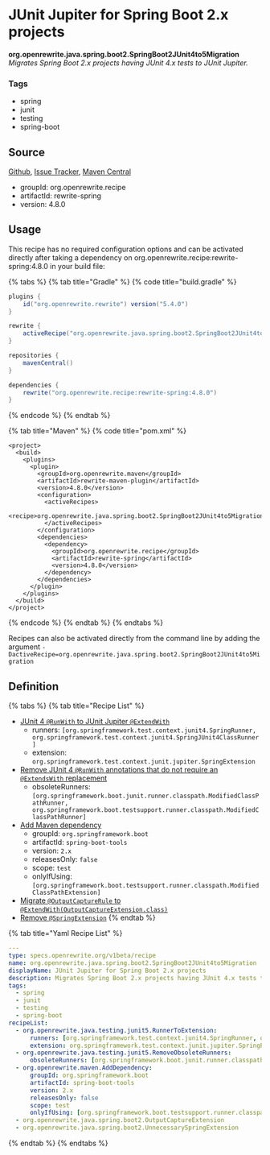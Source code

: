 # JUnit Jupiter for Spring Boot 2.x projects

 **org.openrewrite.java.spring.boot2.SpringBoot2JUnit4to5Migration** _Migrates Spring Boot 2.x projects having JUnit 4.x tests to JUnit Jupiter._

### Tags

* spring
* junit
* testing
* spring-boot

## Source

[Github](https://github.com/openrewrite/rewrite-spring), [Issue Tracker](https://github.com/openrewrite/rewrite-spring/issues), [Maven Central](https://search.maven.org/artifact/org.openrewrite.recipe/rewrite-spring/4.8.0/jar)

* groupId: org.openrewrite.recipe
* artifactId: rewrite-spring
* version: 4.8.0

## Usage

This recipe has no required configuration options and can be activated directly after taking a dependency on org.openrewrite.recipe:rewrite-spring:4.8.0 in your build file:

{% tabs %}
{% tab title="Gradle" %}
{% code title="build.gradle" %}
```groovy
plugins {
    id("org.openrewrite.rewrite") version("5.4.0")
}

rewrite {
    activeRecipe("org.openrewrite.java.spring.boot2.SpringBoot2JUnit4to5Migration")
}

repositories {
    mavenCentral()
}

dependencies {
    rewrite("org.openrewrite.recipe:rewrite-spring:4.8.0")
}
```
{% endcode %}
{% endtab %}

{% tab title="Maven" %}
{% code title="pom.xml" %}
```markup
<project>
  <build>
    <plugins>
      <plugin>
        <groupId>org.openrewrite.maven</groupId>
        <artifactId>rewrite-maven-plugin</artifactId>
        <version>4.8.0</version>
        <configuration>
          <activeRecipes>
            <recipe>org.openrewrite.java.spring.boot2.SpringBoot2JUnit4to5Migration</recipe>
          </activeRecipes>
        </configuration>
        <dependencies>
          <dependency>
            <groupId>org.openrewrite.recipe</groupId>
            <artifactId>rewrite-spring</artifactId>
            <version>4.8.0</version>
          </dependency>
        </dependencies>
      </plugin>
    </plugins>
  </build>
</project>
```
{% endcode %}
{% endtab %}
{% endtabs %}

Recipes can also be activated directly from the command line by adding the argument `-DactiveRecipe=org.openrewrite.java.spring.boot2.SpringBoot2JUnit4to5Migration`

## Definition

{% tabs %}
{% tab title="Recipe List" %}
* [JUnit 4 `@RunWith` to JUnit Jupiter `@ExtendWith`](../../testing/junit5/runnertoextension.md)
  * runners: `[org.springframework.test.context.junit4.SpringRunner, org.springframework.test.context.junit4.SpringJUnit4ClassRunner]`
  * extension: `org.springframework.test.context.junit.jupiter.SpringExtension`
* [Remove JUnit 4 `@RunWith` annotations that do not require an `@ExtendsWith` replacement](../../testing/junit5/removeobsoleterunners.md)
  * obsoleteRunners: `[org.springframework.boot.junit.runner.classpath.ModifiedClassPathRunner, org.springframework.boot.testsupport.runner.classpath.ModifiedClassPathRunner]`
* [Add Maven dependency](../../../maven/adddependency.md)
  * groupId: `org.springframework.boot`
  * artifactId: `spring-boot-tools`
  * version: `2.x`
  * releasesOnly: `false`
  * scope: `test`
  * onlyIfUsing: `[org.springframework.boot.testsupport.runner.classpath.ModifiedClassPathExtension]`
* [Migrate `@OutputCaptureRule` to `@ExtendWith(OutputCaptureExtension.class)`](outputcaptureextension.md)
* [Remove `@SpringExtension`](unnecessaryspringextension.md)
{% endtab %}

{% tab title="Yaml Recipe List" %}
```yaml
---
type: specs.openrewrite.org/v1beta/recipe
name: org.openrewrite.java.spring.boot2.SpringBoot2JUnit4to5Migration
displayName: JUnit Jupiter for Spring Boot 2.x projects
description: Migrates Spring Boot 2.x projects having JUnit 4.x tests to JUnit Jupiter.
tags:
  - spring
  - junit
  - testing
  - spring-boot
recipeList:
  - org.openrewrite.java.testing.junit5.RunnerToExtension:
      runners: [org.springframework.test.context.junit4.SpringRunner, org.springframework.test.context.junit4.SpringJUnit4ClassRunner]
      extension: org.springframework.test.context.junit.jupiter.SpringExtension
  - org.openrewrite.java.testing.junit5.RemoveObsoleteRunners:
      obsoleteRunners: [org.springframework.boot.junit.runner.classpath.ModifiedClassPathRunner, org.springframework.boot.testsupport.runner.classpath.ModifiedClassPathRunner]
  - org.openrewrite.maven.AddDependency:
      groupId: org.springframework.boot
      artifactId: spring-boot-tools
      version: 2.x
      releasesOnly: false
      scope: test
      onlyIfUsing: [org.springframework.boot.testsupport.runner.classpath.ModifiedClassPathExtension]
  - org.openrewrite.java.spring.boot2.OutputCaptureExtension
  - org.openrewrite.java.spring.boot2.UnnecessarySpringExtension
```
{% endtab %}
{% endtabs %}

